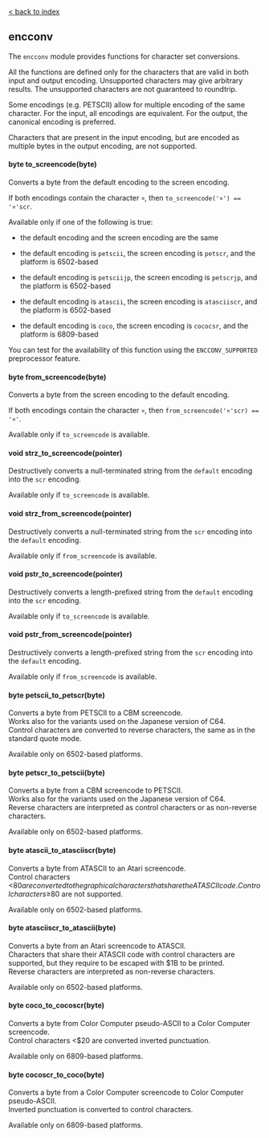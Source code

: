 [< back to index](../doc_index.md)

## encconv

The `encconv` module provides functions for character set conversions.

All the functions are defined only for the characters that are valid in both input and output encoding.
Unsupported characters may give arbitrary results.
The unsupported characters are not guaranteed to roundtrip.

Some encodings (e.g. PETSCII) allow for multiple encoding of the same character.
For the input, all encodings are equivalent.
For the output, the canonical encoding is preferred.

Characters that are present in the input encoding,
but are encoded as multiple bytes in the output encoding, are not supported.

#### byte to_screencode(byte)

Converts a byte from the default encoding to the screen encoding.

If both encodings contain the character `¤`, then `to_screencode('¤') == '¤'scr`.

Available only if one of the following is true:

* the default encoding and the screen encoding are the same

* the default encoding is `petscii`, the screen encoding is `petscr`, and the platform is 6502-based

* the default encoding is `petsciijp`, the screen encoding is `petscrjp`, and the platform is 6502-based

* the default encoding is `atascii`, the screen encoding is `atasciiscr`, and the platform is 6502-based

* the default encoding is `coco`, the screen encoding is `cococsr`, and the platform is 6809-based

You can test for the availability of this function using the `ENCCONV_SUPPORTED` preprocessor feature.

#### byte from_screencode(byte)

Converts a byte from the screen encoding to the default encoding.

If both encodings contain the character `¤`, then `from_screencode('¤'scr) == '¤'`.

Available only if `to_screencode` is available.

#### void strz_to_screencode(pointer)

Destructively converts a null-terminated string from the `default` encoding into the `scr` encoding. 

Available only if `to_screencode` is available.

#### void strz_from_screencode(pointer)

Destructively converts a null-terminated string from the `scr` encoding into the `default` encoding. 

Available only if `from_screencode` is available.

#### void pstr_to_screencode(pointer)

Destructively converts a length-prefixed string from the `default` encoding into the `scr` encoding. 

Available only if `to_screencode` is available.

#### void pstr_from_screencode(pointer)

Destructively converts a length-prefixed string from the `scr` encoding into the `default` encoding. 

Available only if `from_screencode` is available.

#### byte petscii_to_petscr(byte)

Converts a byte from PETSCII to a CBM screencode.  
Works also for the variants used on the Japanese version of C64.  
Control characters are converted to reverse characters, the same as in the standard quote mode.

Available only on 6502-based platforms.

#### byte petscr_to_petscii(byte)

Converts a byte from a CBM screencode to PETSCII.  
Works also for the variants used on the Japanese version of C64.  
Reverse characters are interpreted as control characters or as non-reverse characters.

Available only on 6502-based platforms.

#### byte atascii_to_atasciiscr(byte)

Converts a byte from ATASCII to an Atari screencode.  
Control characters <$80 are converted to the graphical characters that share the ATASCII code.  
Control characters ≥$80 are not supported.  

Available only on 6502-based platforms.

#### byte atasciiscr_to_atascii(byte)

Converts a byte from an Atari screencode to ATASCII.  
Characters that share their ATASCII code with control characters are supported,
but they require to be escaped with $1B to be printed.  
Reverse characters are interpreted as non-reverse characters.

Available only on 6502-based platforms.

#### byte coco_to_cocoscr(byte)

Converts a byte from Color Computer pseudo-ASCII to a Color Computer screencode.  
Control characters <$20 are converted inverted punctuation.

Available only on 6809-based platforms.

#### byte cocoscr_to_coco(byte)

Converts a byte from a Color Computer screencode to Color Computer pseudo-ASCII.  
Inverted punctuation is converted to control characters.

Available only on 6809-based platforms.

